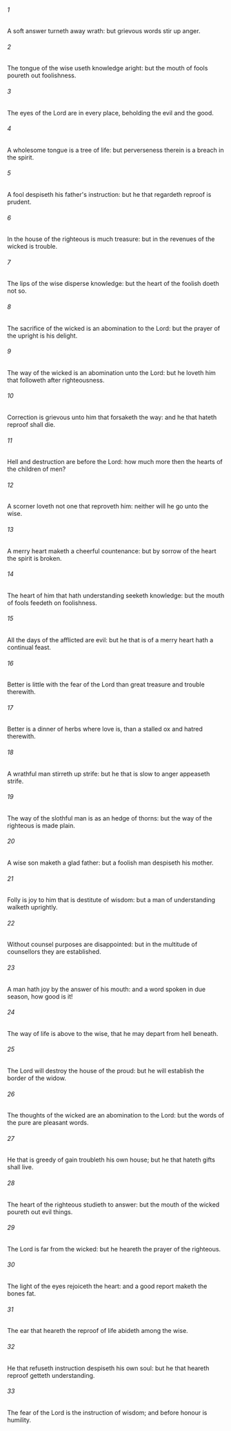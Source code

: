 ###### 1
A soft answer turneth away wrath: but grievous words stir up anger.

###### 2
The tongue of the wise useth knowledge aright: but the mouth of fools poureth out foolishness.

###### 3
The eyes of the Lord are in every place, beholding the evil and the good.

###### 4
A wholesome tongue is a tree of life: but perverseness therein is a breach in the spirit.

###### 5
A fool despiseth his father's instruction: but he that regardeth reproof is prudent.

###### 6
In the house of the righteous is much treasure: but in the revenues of the wicked is trouble.

###### 7
The lips of the wise disperse knowledge: but the heart of the foolish doeth not so.

###### 8
The sacrifice of the wicked is an abomination to the Lord: but the prayer of the upright is his delight.

###### 9
The way of the wicked is an abomination unto the Lord: but he loveth him that followeth after righteousness.

###### 10
Correction is grievous unto him that forsaketh the way: and he that hateth reproof shall die.

###### 11
Hell and destruction are before the Lord: how much more then the hearts of the children of men?

###### 12
A scorner loveth not one that reproveth him: neither will he go unto the wise.

###### 13
A merry heart maketh a cheerful countenance: but by sorrow of the heart the spirit is broken.

###### 14
The heart of him that hath understanding seeketh knowledge: but the mouth of fools feedeth on foolishness.

###### 15
All the days of the afflicted are evil: but he that is of a merry heart hath a continual feast.

###### 16
Better is little with the fear of the Lord than great treasure and trouble therewith.

###### 17
Better is a dinner of herbs where love is, than a stalled ox and hatred therewith.

###### 18
A wrathful man stirreth up strife: but he that is slow to anger appeaseth strife.

###### 19
The way of the slothful man is as an hedge of thorns: but the way of the righteous is made plain.

###### 20
A wise son maketh a glad father: but a foolish man despiseth his mother.

###### 21
Folly is joy to him that is destitute of wisdom: but a man of understanding walketh uprightly.

###### 22
Without counsel purposes are disappointed: but in the multitude of counsellors they are established.

###### 23
A man hath joy by the answer of his mouth: and a word spoken in due season, how good is it!

###### 24
The way of life is above to the wise, that he may depart from hell beneath.

###### 25
The Lord will destroy the house of the proud: but he will establish the border of the widow.

###### 26
The thoughts of the wicked are an abomination to the Lord: but the words of the pure are pleasant words.

###### 27
He that is greedy of gain troubleth his own house; but he that hateth gifts shall live.

###### 28
The heart of the righteous studieth to answer: but the mouth of the wicked poureth out evil things.

###### 29
The Lord is far from the wicked: but he heareth the prayer of the righteous.

###### 30
The light of the eyes rejoiceth the heart: and a good report maketh the bones fat.

###### 31
The ear that heareth the reproof of life abideth among the wise.

###### 32
He that refuseth instruction despiseth his own soul: but he that heareth reproof getteth understanding.

###### 33
The fear of the Lord is the instruction of wisdom; and before honour is humility.

